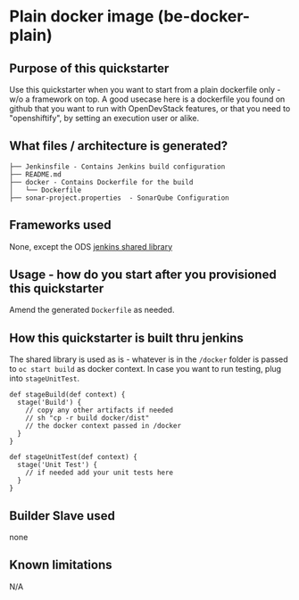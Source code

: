 # Plain docker image (be-docker-plain)

## Purpose of this quickstarter
Use this quickstarter when you want to start from a plain dockerfile only - w/o a framework on top. 
A good usecase here is a dockerfile you found on github that you want to run with OpenDevStack features,
or that you need to "openshiftify", by setting an execution user or alike.

## What files / architecture is generated?

```
├── Jenkinsfile - Contains Jenkins build configuration
├── README.md
├── docker - Contains Dockerfile for the build
│   └── Dockerfile
├── sonar-project.properties  - SonarQube Configuration
```

## Frameworks used
None, except the ODS [jenkins shared library](https://github.com/opendevstack/ods-jenkins-shared-library)

## Usage - how do you start after you provisioned this quickstarter
Amend the generated `Dockerfile` as needed.

## How this quickstarter is built thru jenkins
The shared library is used as is - whatever is in the `/docker` folder is passed to `oc start build` as docker context.
In case you want to run testing, plug into `stageUnitTest`.
```
def stageBuild(def context) {
  stage('Build') {
    // copy any other artifacts if needed
    // sh "cp -r build docker/dist"
    // the docker context passed in /docker
  }
}

def stageUnitTest(def context) {
  stage('Unit Test') {
    // if needed add your unit tests here
  }
}
```

## Builder Slave used 
none

## Known limitations
N/A
